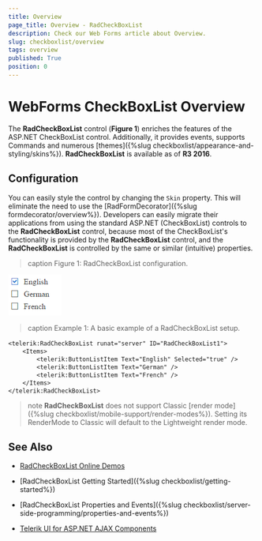 ```yaml
---
title: Overview
page_title: Overview - RadCheckBoxList
description: Check our Web Forms article about Overview.
slug: checkboxlist/overview
tags: overview
published: True
position: 0
---
```


# WebForms CheckBoxList Overview

The **RadCheckBoxList** control (**Figure 1**) enriches the features of the ASP.NET CheckBoxList control. Additionally, it provides events, supports Commands and numerous [themes]({%slug checkboxlist/appearance-and-styling/skins%}). **RadCheckBoxList** is available as of **R3 2016**.

## Configuration
You can easily style the control by changing the `Skin` property. This will eliminate the need to use the [RadFormDecorator]({%slug formdecorator/overview%}). Developers can easily migrate their applications from using the standard ASP.NET (CheckBoxList) controls to the **RadCheckBoxList** control, because most of the CheckBoxList's functionality is provided by the **RadCheckBoxList** control, and the **RadCheckBoxList** is controlled by the same or similar (intuitive) properties.


>caption Figure 1: RadCheckBoxList configuration.

![WebForms CheckBoxList overview](images/checkboxlist-overview.png "WebForms CheckBoxList overview")

>caption Example 1: A basic example of a RadCheckBoxList setup.

````ASP.NET
<telerik:RadCheckBoxList runat="server" ID="RadCheckBoxList1">
    <Items>
        <telerik:ButtonListItem Text="English" Selected="true" />
        <telerik:ButtonListItem Text="German" />
        <telerik:ButtonListItem Text="French" />
    </Items>
</telerik:RadCheckBoxList>
````

>note **RadCheckBoxList** does not support Classic [render mode]({%slug checkboxlist/mobile-support/render-modes%}). Setting its RenderMode to Classic will default to the Lightweight render mode.

## See Also

 * [RadCheckBoxList Online Demos](https://demos.telerik.com/aspnet-ajax/checkboxlist/examples/overview/defaultcs.aspx)
 
 * [RadCheckBoxList Getting Started]({%slug checkboxlist/getting-started%})
 
 * [RadCheckBoxList Properties and Events]({%slug checkboxlist/server-side-programming/properties-and-events%})
 
 * [Telerik UI for ASP.NET AJAX Components](https://www.telerik.com/products/aspnet-ajax.aspx)

  